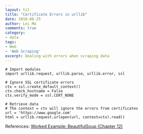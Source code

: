 ```yaml
---
layout: til
title: "Certificate Errors in urllib"
date: 2018-06-25
author: Lei Ma
comments: true
category:
- data
tags:
- Web
- 'Web Scraping'
excerpt: Dealing with errors when scraping data
---
```


```
# Import modules
import urllib.request, urllib.parse, urllib.error, ssl

# Ignore SSL certificate errors
ctx = ssl.create_default_context()
ctx.check_hostname = False
ctx.verify_mode = ssl.CERT_NONE

# Retrieve data
# The context = ctx will ignore the errors from certificates
url = 'https://www.google.com'
html = urllib.request.urlopen(url, context=ctx).read()
```


References: [Worked Example: BeautifulSoup (Chapter 12)](https://www.youtube.com/watch?v=mhaHWiSPxxE)
